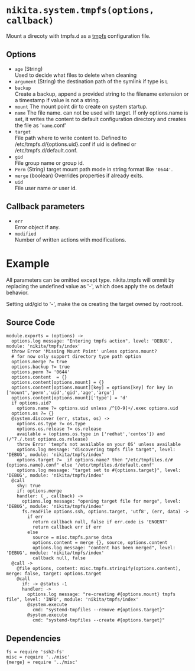 
# `nikita.system.tmpfs(options, callback)`

Mount a direcoty with tmpfs.d as a [tmpfs](https://www.freedesktop.org/software/systemd/man/tmpfiles.d.html) configuration file.

## Options

*  `age` (String)   
    Used to decide what files to delete when cleaning   
*  `argument` (String)
    the destination path of the symlink if type is `L`
*   `backup`   
    Create a backup, append a provided string to the filename extension or a
    timestamp if value is not a string.   
*   `mount`
    The mount point dir to create on system startup.   
*   `name`
    The file name. can not be used with target. If only options.name is set, it
    writes the content to default configuration directory and creates the file 
    as '`name`.conf'   
*   `target`   
    File path where to write content to. Defined to /etc/tmpfs.d/{options.uid}.conf
    if uid is defined or /etc/tmpfs.d/default.conf.   
*   `gid`   
    File group name or group id.   
*   `Perm`   (String)
    target mount path mode in string format like `'0644'`.   
*   `merge` (boolean)
     Overrides properties if already exits.
*   `uid`   
    File user name or user id.   

## Callback parameters

*   `err`   
    Error object if any.   
*   `modified`   
    Number of written actions with modifications.   

# Example
All parameters can be omitted except type. nikita.tmpfs will ommit by replacing 
the undefined value as '-', which does apply the os default behavior.

Setting uid/gid to '-', make the os creating the target owned by root:root. 
    
## Source Code

    module.exports = (options) ->
      options.log message: "Entering tmpfs action", level: 'DEBUG', module: 'nikita/tmpfs/index'
      throw Error 'Missing Mount Point' unless options.mount?
      # for now only support directory type path option
      options.merge ?= true
      options.backup ?= true
      options.perm ?= '0644'
      options.content  = {}
      options.content[options.mount] = {}
      options.content[options.mount][key] = options[key] for key in ['mount','perm','uid','gid','age','argu']
      options.content[options.mount]['type'] = 'd'
      if options.uid?
        options.name ?= options.uid unless /^[0-9]+/.exec options.uid
      options.os ?= {}
      @system.discover (err, status, os) -> 
        options.os.type ?= os.type
        options.os.release ?= os.release
        available = (options.os.type in ['redhat','centos']) and (/^7./.test options.os.release)
        throw Error 'tempfs not available on your OS' unless available
        options.log message: "discovering tmpfs file target", level: 'DEBUG', module: 'nikita/tmpfs/index'
        options.target ?=  if options.name? then "/etc/tmpfiles.d/#{options.name}.conf" else '/etc/tmpfiles.d/default.conf'
        options.log message: "target set to #{options.target}", level: 'DEBUG', module: 'nikita/tmpfs/index'
      @call
        shy: true
        if: options.merge
        handler: (_, callback) ->
          options.log message: "opening target file for merge", level: 'DEBUG', module: 'nikita/tmpfs/index'
          fs.readFile options.ssh, options.target, 'utf8', (err, data) ->
            if err
              return callback null, false if err.code is 'ENOENT'
              return callback err if err
            else
              source = misc.tmpfs.parse data
              options.content = merge {}, source, options.content
              options.log message: "content has been merged", level: 'DEBUG', module: 'nikita/tmpfs/index'
              callback null, false
      @call ->
        @file options, content: misc.tmpfs.stringify(options.content), merge: false, target: options.target
        @call
          if: -> @status -1
          handler: ->
            options.log message: "re-creating #{options.mount} tmpfs file", level: 'INFO', module: 'nikita/tmpfs/index'
            @system.execute
              cmd: "systemd-tmpfiles --remove #{options.target}"
            @system.execute
              cmd: "systemd-tmpfiles --create #{options.target}"

## Dependencies

    fs = require 'ssh2-fs'
    misc = require '../misc'
    {merge} = require '../misc'

[conf-tmpfs]: https://www.freedesktop.org/software/systemd/man/tmpfiles.d.html
